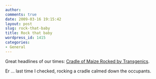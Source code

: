 ```yaml
---
author:
comments: true
date: 2009-03-16 19:15:42
layout: post
slug: rock-that-baby
title: Rock that baby
wordpress_id: 1415
categories:
- General
---
```


Great headlines of our times: [Cradle of Maize Rocked by Transgenics](http://www.ipsnews.net/news.asp?idnews=46121).

Er ... last time I checked, rocking a cradle calmed down the occupants.


